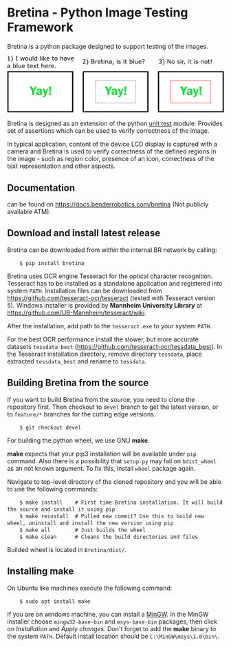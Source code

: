 # Bretina - Python Image Testing Framework

Bretina is a python package designed to support testing of the images.

![Intro](docs/_static/fig_intro.png)

Bretina is designed as an extension of the python
[unit test](https://docs.python.org/3/library/unittest.html) module. Provides
set of assertions which can be used to verify correctness of the image.

In typical application, content of the device LCD display is captured with a
camera and Bretina is used to verify correctness of the defined regions in the
image - such as region color, presence of an icon, correctness of the text
representation and other aspects.

## Documentation

can be found on https://docs.benderrobotics.com/bretina (Not publicly available ATM).

## Download and install latest release

Bretina can be downloaded from within the internal BR network by calling:

```console
    $ pip install bretina
```

Bretina uses OCR engine Tesseract for the optical character recognition.
Tesseract has to be installed as a standalone application and registered into
system `PATH`. Installation files can be downloaded from
https://github.com/tesseract-ocr/tesseract (tested with Tesseract version 5).
Windows installer is provided by **Mannheim University Library** at
https://github.com/UB-Mannheim/tesseract/wiki.

After the installation, add path to the `tesseract.exe` to your system `PATH`.

For the best OCR performance install the slower, but more accurate datasets
`tessdata_best` (https://github.com/tesseract-ocr/tessdata_best). In the
Tesseract installation directory, remove directory `tessdata`, place extracted
`tessdata_best` and rename to `tessdata`.

## Building Bretina from the source

If you want to build Bretina from the source, you need to clone the repository first.
Then checkout to `devel` branch to get the latest version, or to `feature/*` branches for the cutting edge versions.

```console
    $ git checkout devel
```

For building the python wheel, we use GNU **make**.

**make** expects that your pip3 installation will be available under `pip`
command. Also there is a possibility that `setup.py` may fail on `bdist_wheel`
as an not known argument. To fix this, install `wheel` package again.

Navigate to top-level directory of the cloned repository and you will be able to
use the following commands:

```console
    $ make install    # First time Bretina installation. It will build the source and install it using pip
    $ make reinstall  # Pulled new commit? Use this to build new wheel, uninstall and install the new version using pip
    $ make all        # Just builds the wheel
    $ make clean      # Cleans the build directories and files
```

Builded wheel is located in `Bretina/dist/`.

## Installing make

On Ubuntu like machines execute the following command:

```console
    $ sudo apt install make
```

If you are on windows machine, you can install a [MinGW](http://www.mingw.org/). In the MinGW installer choose `mingw32-base-bin` and
`msys-base-bin` packages, then click on *Installation* and *Apply changes*.
Don't forget to add the **make** binary to the system `PATH`. Default install location should be `C:\MinGW\msys\1.0\bin\`.
